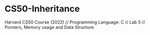 # CS50-Inheritance
Harvard CS50 Course (2022) // Programming Language: C // Lab 5 // Pointers, Memory usage and Data Structure.
